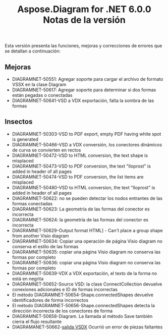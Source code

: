 ﻿---
title: Aspose.Diagram for .NET 6.0.0 Notas de la versión
type: docs
weight: 120
url: /es/net/aspose-diagram-for-net-6-0-0-release-notes/
---
Esta versión presenta las funciones, mejoras y correcciones de errores que se detallan a continuación:
## **Mejoras**
- DIAGRAMNET-50551: Agregar soporte para cargar el archivo de formato VSSX en la clase Diagram
- DIAGRAMNET-50617: Agregar soporte para determinar si dos formas están pegadas o conectadas
- DIAGRAMNET-50641-VSD a VDX exportación, falta la sombra de las formas
## **Insectos**
- DIAGRAMNET-50303-VSD to PDF export, empty PDF having white spot is generated 
- DIAGRAMNET-50466-VSD a VDX conversión, los conectores dinámicos de curva se convierten en rectos
- DIAGRAMNET-50472-VSD to HTML conversion, the text shape is misplaced 
- DIAGRAMNET-50473-VSD to PDF conversion, the text "Iloprost" is added in header of all pages 
- DIAGRAMNET-50474-VSD to PDF conversion, the list items are misplaced 
- DIAGRAMNET-50480-VSD to HTML conversion, the text "Iloprost" is added in header of all pages 
- DIAGRAMNET-50622: no se pueden detectar los nodos entrantes de las formas conectadas
- DIAGRAMNET-50623: La geometría de las formas del conector es incorrecta
- DIAGRAMNET-50624: la geometría de las formas del conector es incorrecta
- DIAGRAMNET-50629-Output format HTML] - Can't place a group shape from another Visio diagram 
- DIAGRAMNET-50634: Copiar una operación de página Visio diagram no conserva el estilo de las formas
- DIAGRAMNET-50635: copiar una página Visio diagram no conserva las formas por completo
- DIAGRAMNET-50636: copiar una página Visio diagram no conserva las formas por completo
- DIAGRAMNET-50639-VDX a VDX exportación, el texto de la forma no está en negrita
- DIAGRAMNET-50652-Source VSD: la clase ConnectCollection devuelve conexiones adicionales e ID de formas incorrectas
- El método DIAGRAMNET-50654-Shape.connectedShapes devuelve identificadores de forma incorrectos
- El método DIAGRAMNET-50656-Shape.connectedShapes detecta la dirección incorrecta de los conectores de forma
- DIAGRAMNET-50658-Diagram. La llamada al método Save también cierra el flujo resultante
- DIAGRAMANET-50662-[salida VSDX](https://docs.aspose.com/diagram/net/convert-visio-to-other-files/) Ocurrió un error de piezas faltantes
